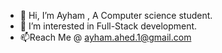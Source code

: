 - 👋 Hi, I’m Ayham , A Computer science student.
- 👀  I’m interested in Full-Stack development.
- 📫Reach Me @ ayham.ahed.1@gmail.com
